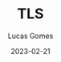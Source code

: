 ---
title: TLS 
author: Lucas Gomes
date: 2023-02-21
tags: "networking"
categories: "networking"
description: networking
---